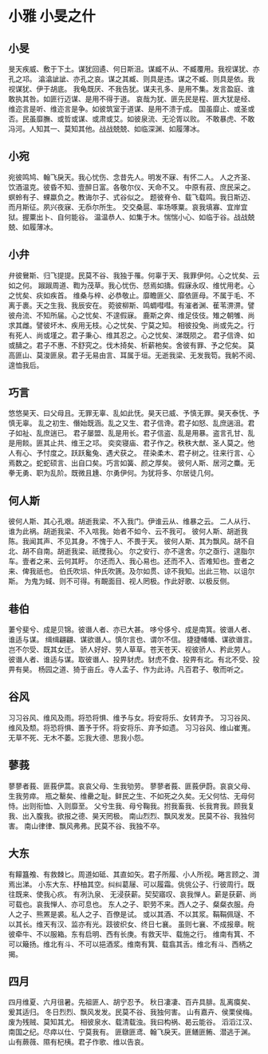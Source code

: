 # 小雅 小旻之什


## 小旻

旻天疾威、敷于下土。谋犹回遹、何日斯沮。谋臧不从、不臧覆用。我视谋犹、亦孔之邛。
潝潝訿訿、亦孔之哀。谋之其臧、则具是违。谋之不臧、则具是依。我视谋犹、伊于胡底。
我龟既厌、不我告犹。谋夫孔多、是用不集。发言盈庭、谁敢执其咎。如匪行迈谋、是用不得于道。
哀哉为犹、匪先民是程、匪大犹是经、维迩言是听、维迩言是争。如彼筑室于道谋、是用不溃于成。
国虽靡止、或圣或否。民虽靡膴、或哲或谋、或肃或艾。如彼泉流、无沦胥以败。
不敢暴虎、不敢冯河。人知其一、莫知其他。战战兢兢、如临深渊、如履薄冰。


## 小宛

宛彼鸣鸠、翰飞戾天。我心忧伤、念昔先人。明发不寐、有怀二人。
人之齐圣、饮酒温克。彼昏不知、壹醉日富。各敬尔仪、天命不又。
中原有菽、庶民采之。螟蛉有子、蜾蠃负之。教诲尔子、式谷似之。
题彼脊令、载飞载鸣。我日斯迈、而月斯征。夙兴夜寐、无忝尔所生。
交交桑扈、率场啄粟。哀我填寡、宜岸宜狱。握粟出卜、自何能谷。
温温恭人、如集于木。惴惴小心、如临于谷。战战兢兢、如履薄冰。


## 小弁

弁彼鸒斯、归飞提提。民莫不谷、我独于罹。何辜于天、我罪伊何。心之忧矣、云如之何。
踧踧周道、鞫为茂草。我心忧伤、惄焉如擣。假寐永叹、维忧用老。心之忧矣、疢如疾首。
维桑与梓、必恭敬止。靡瞻匪父、靡依匪母。不属于毛、不离于裹。天之生我、我辰安在。
菀彼柳斯、鸣蜩嘒嘒。有漼者渊、萑苇淠淠。譬彼舟流、不知所届。心之忧矣、不遑假寐。
鹿斯之奔、维足伎伎。雉之朝雊、尚求其雌。譬彼坏木、疾用无枝。心之忧矣、宁莫之知。
相彼投兔、尚或先之。行有死人、尚或墐之。君子秉心、维其忍之。心之忧矣、涕既陨之。
君子信谗、如或醻之。君子不惠、不舒究之。伐木掎矣、析薪杝矣。舍彼有罪、予之佗矣。
莫高匪山、莫浚匪泉。君子无易由言、耳属于垣。无逝我梁、无发我笱。我躬不阅、遑恤我后。


## 巧言

悠悠昊天、曰父母且。无罪无辜、乱如此怃。昊天已威、予慎无罪。昊天泰怃、予慎无辜。
乱之初生、僭始既涵。乱之又生、君子信谗。君子如怒、乱庶遄沮。君子如祉、乱庶遄已。
君子屡盟、乱是用长。君子信盗、乱是用暴。盗言孔甘、乱是用餤。匪其止共、维王之邛。
奕奕寝庙、君子作之。秩秩大猷、圣人莫之。他人有心、予忖度之。跃跃毚兔、遇犬获之。
荏染柔木、君子树之。往来行言、心焉数之。蛇蛇硕言、出自口矣。巧言如簧、颜之厚矣。
彼何人斯、居河之麋。无拳无勇、职为乱阶。既微且尰、尔勇伊何。为犹将多、尔居徒几何。


## 何人斯

彼何人斯、其心孔艰。胡逝我梁、不入我门。伊谁云从、维暴之云。
二人从行、谁为此祸。胡逝我梁、不入唁我。始者不如今、云不我可。
彼何人斯、胡逝我陈。我闻其声、不见其身。不愧于人、不畏于天。
彼何人斯、其为飘风。胡不自北、胡不自南。胡逝我梁、祇搅我心。
尔之安行、亦不遑舍。尔之亟行、遑脂尔车。壹者之来、云何其盱。
尔还而入、我心易也。还而不入、否难知也。壹者之来、俾我祇也。
伯氏吹埙、仲氏吹篪。及尔如贯、谅不我知。出此三物、以诅尔斯。
为鬼为蜮、则不可得。有靦面目、视人罔极。作此好歌、以极反侧。


## 巷伯

萋兮斐兮、成是贝锦。彼谮人者、亦已大甚。
哆兮侈兮、成是南箕。彼谮人者、谁适与谋。
缉缉翩翩、谋欲谮人。慎尔言也、谓尔不信。
捷捷幡幡、谋欲谮言。岂不尔受、既其女迁。
骄人好好、劳人草草。苍天苍天、视彼骄人、矜此劳人。
彼谮人者、谁适与谋。取彼谮人、投畀豺虎。豺虎不食、投畀有北。有北不受、投畀有昊。
杨园之道、猗于亩丘。寺人孟子、作为此诗。凡百君子、敬而听之。


## 谷风

习习谷风、维风及雨。将恐将惧、维予与女。将安将乐、女转弃予。
习习谷风、维风及颓。将恐将惧、置予于怀。将安将乐、弃予如遗。
习习谷风、维山崔嵬。无草不死、无木不萎。忘我大德、思我小怨。


## 蓼莪

蓼蓼者莪、匪莪伊蒿。哀哀父母、生我劬劳。
蓼蓼者莪、匪莪伊蔚。哀哀父母、生我劳瘁。
瓶之罊矣、维罍之耻。鲜民之生、不如死之久矣。无父何怙、无母何恃。出则衔恤、入则靡至。
父兮生我、母兮鞠我。拊我畜我、长我育我。顾我复我、出入腹我。欲报之德、昊天罔极。
南山烈烈、飘风发发。民莫不谷、我独何害。
南山律律、飘风弗弗。民莫不谷、我独不卒。


## 大东

有饛簋飧、有救棘匕。周道如砥、其直如矢。君子所履、小人所视。睠言顾之、潸焉出涕。
小东大东、杼柚其空。纠纠葛屦、可以履霜。佻佻公子、行彼周行。既往既来、使我心疚。
有冽氿泉、 无浸获薪。契契寤叹、哀我惮人。薪是获薪、尚可载也。哀我惮人、亦可息也。
东人之子、职劳不来。西人之子、粲粲衣服。舟人之子、熊罴是裘。私人之子、百僚是试。
或以其酒、不以其浆。鞙鞙佩璲、不以其长。维天有汉、监亦有光。跂彼织女、终日七襄。
虽则七襄、不成报章。睆彼牵牛、不以服箱。东有启明、西有长庚。有救天毕、载施之行。
维南有箕、不可以簸扬。维北有斗、不可以挹酒浆。维南有箕、载翕其舌。维北有斗、西柄之揭。


## 四月

四月维夏、六月徂暑。先祖匪人、胡宁忍予。
秋日凄凄、百卉具腓。乱离瘼矣、爰其适归。
冬日烈烈、飘风发发。民莫不谷、我独何害。
山有嘉卉、侯栗侯梅。废为残贼、莫知其尤。
相彼泉水、载清载浊。我曰构祸、曷云能谷。
滔滔江汉、南国之纪。尽瘁以仕、宁莫我有。
匪鷻匪鸢、翰飞戾天。匪鳝匪鲔、潜逃于渊。
山有蕨薇、隰有杞桋。君子作歌、维以告哀。

